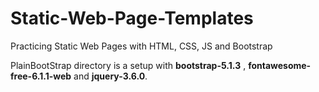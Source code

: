 # Static-Web-Page-Templates
Practicing Static Web Pages with HTML, CSS, JS and Bootstrap

PlainBootStrap directory is a setup with **bootstrap-5.1.3** , **fontawesome-free-6.1.1-web** and **jquery-3.6.0**.

